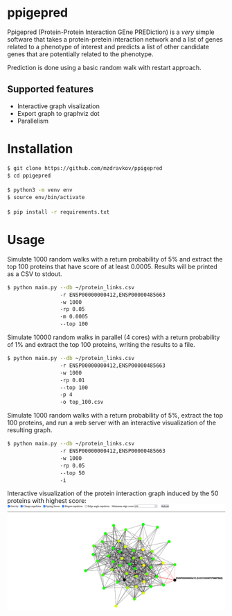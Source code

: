 # ppigepred

Ppigepred (Protein-Protein Interaction GEne PREDiction) is a *very* simple software that takes a protein-pretein interaction network and a list of genes related to a phenotype of interest and predicts a list of other candidate genes that are potentially related to the phenotype.

Prediction is done using a basic random walk with restart approach.

## Supported features

- Interactive graph visalization
- Export graph to graphviz dot
- Parallelism

# Installation

```bash
$ git clone https://github.com/mzdravkov/ppigepred
$ cd ppigepred

$ python3 -m venv env
$ source env/bin/activate

$ pip install -r requirements.txt
```

# Usage

Simulate 1000 random walks with a return probability of 5% and extract the top 100 proteins that have score of at least 0.0005. Results will be printed as a CSV to stdout.
```bash
$ python main.py --db ~/protein_links.csv
                 -r ENSP00000000412,ENSP00000485663
                 -w 1000
                 -rp 0.05
                 -m 0.0005
                 --top 100
```

Simulate 10000 random walks in parallel (4 cores) with a return probability of 1% and extract the top 100 proteins, writing the results to a file.
```bash
$ python main.py --db ~/protein_links.csv
                 -r ENSP00000000412,ENSP00000485663
                 -w 1000
                 -rp 0.01
                 --top 100
                 -p 4
                 -o top_100.csv
```

Simulate 1000 random walks with a return probability of 5%, extract the top 100 proteins, and run a web server with an interactive visualization of the resulting graph.
```bash
$ python main.py --db ~/protein_links.csv
                 -r ENSP00000000412,ENSP00000485663
                 -w 1000
                 -rp 0.05
                 --top 50
                 -i
```
Interactive visualization of the protein interaction graph induced by the 50 proteins with highest score:
![Interactive visualization of the protein interaction graph induced by the 50 proteins with highest score](visualization.png)

